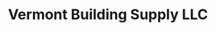 ---
title: "Vermont Building Supply LLC"
url: /new-haven/vermont-building-supply-llc/
shop: Eisenwaren
---